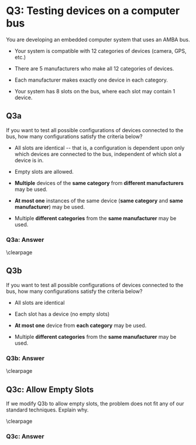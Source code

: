 # Q3: Testing devices on a computer bus

You are developing an embedded computer system that uses an AMBA bus. 

- Your system is compatible with 12 categories of devices (camera, GPS, etc.)

- There are 5 manufacturers who make all 12 categories of devices.

- Each manufacturer makes exactly one device in each category.

- Your system has 8 slots on the bus, where each slot may contain 1 device.

## Q3a

If you want to test all possible configurations of devices connected to the bus, how many configurations satisfy the criteria below?

- All slots are identical -- that is, a configuration is dependent upon only which devices are connected to the bus, independent of which slot a device is in.
- Empty slots are allowed.

- **Multiple** devices of the **same category** from **different manufacturers** may be used.
- **At most one** instances of the same device (**same category** and **same manufacturer**) may be used.
- Multiple **different categories** from the **same manufacturer** may be used.


### Q3a: Answer


\clearpage
## Q3b

If you want to test all possible configurations of devices connected to the bus, how many configurations satisfy the criteria below?

- All slots are identical 
- Each slot has a device (no empty slots)

- **At most one** device from **each category**  may be used.
- Multiple **different categories** from the **same manufacturer** may be used.

### Q3b: Answer

    
\clearpage
## Q3c: Allow Empty Slots

If we modify Q3b to allow empty slots, the problem does not fit any of our standard techniques.  Explain why.

\clearpage
### Q3c: Answer

